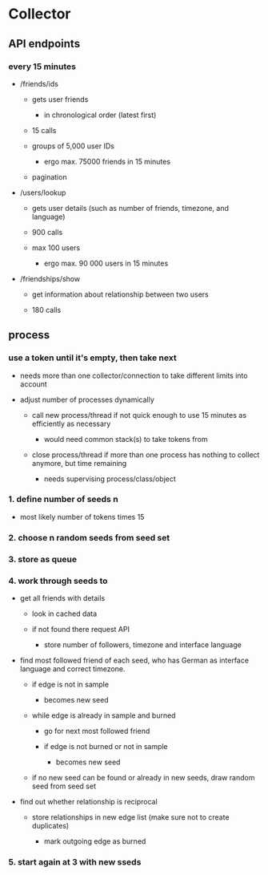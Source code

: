 # Collector


## API endpoints

### every 15 minutes

- /friends/ids

	- gets user friends

		- in chronological order (latest first)

	- 15 calls

	- groups of 5,000 user IDs

		- ergo max. 75000 friends in 15 minutes

	- pagination

- /users/lookup

	- gets user details (such as number of friends, timezone, and language)

	- 900 calls

	- max 100 users

		- ergo max. 90 000 users in 15 minutes

- /friendships/show

	- get information about relationship between two users

	- 180 calls

## process

### use a token until it's empty, then take next

- needs more than one collector/connection to take different limits into account

- adjust number of processes dynamically

	- call new process/thread if not quick enough to use 15 minutes as efficiently as necessary

		- would need common stack(s) to take tokens from

	- close process/thread if more than one process has nothing to collect anymore, but time remaining

		- needs supervising process/class/object

### 1. define number of seeds n

- most likely number of tokens times 15

### 2. choose n random seeds from seed set

### 3. store as queue

### 4. work through seeds to

- get all friends with details

	- look in cached data

	- if not found there request API

		- store number of followers, timezone and interface language

- find most followed friend of each seed, who has German as interface language and correct timezone.

	- if edge is not in sample

		- becomes new seed

	- while edge is already in sample and burned

		- go for next most followed friend

		- if edge is not burned or not in sample

			- becomes new seed

	- if no new seed can be found or already in new seeds, draw random seed from seed set

- find out whether relationship is reciprocal

	- store relationships in new edge list (make sure not to create duplicates)

		- mark outgoing edge as burned

### 5. start again at 3 with new sseds

